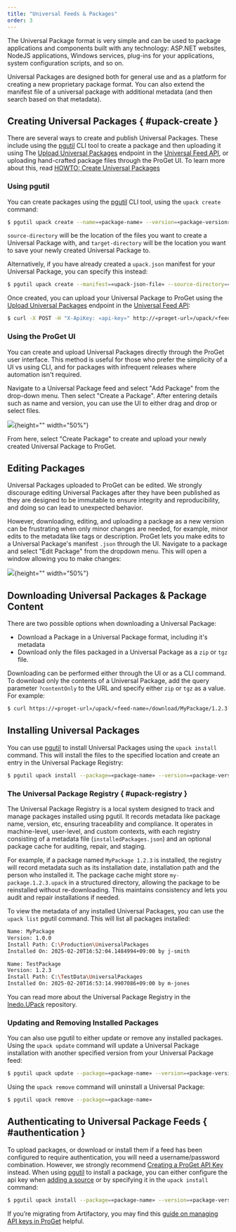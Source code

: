 ```yaml
---
title: "Universal Feeds & Packages"
order: 3
---
```


The Universal Package format is very simple and can be used to package applications and components built with any technology: ASP.NET websites, NodeJS applications, Windows services, plug-ins for your applications, system configuration scripts, and so on. 

Universal Packages are designed both for general use and as a platform for creating a new proprietary package format. You can also extend the manifest file of a universal package with additional metadata (and then search based on that metadata).

## Creating Universal Packages { #upack-create }

There are several ways to create and publish Universal Packages. These include using the [pgutil](/docs/proget/api/pgutil) CLI tool to create a package and then uploading it using The [Upload Universal Packages](/docs/proget/api/universal-feed/upload) endpoint in the [Universal Feed API](/docs/proget/api/universal-feed), or uploading hand-crafted package files through the ProGet UI. To learn more about this, read [HOWTO: Create Universal Packages]()

### Using pgutil

You can create packages using the [pgutil](https://docs.inedo.com/docs/proget/api/pgutil) CLI tool, using the `upack create` command:

```bash
$ pgutil upack create --name=«package-name» --version=«package-version» --source-directory=«package-file-directory» --target-directory=«package-target-directory»
```
`source-directory` will be the location of the files you want to create a Universal Package with, and `target-directory` will be the location you want to save your newly created Universal Package to.

Alternatively, if you have already created a `upack.json` manifest for your Universal Package, you can specify this instead:

```bash
$ pgutil upack create --manifest=«upack-json-file» --source-directory=«package-file-directory» --target-directory=«package-target-directory»
```

Once created, you can upload your Universal Package to ProGet using the [Upload Universal Packages](/docs/proget/api/universal-feed/upload) endpoint in the [Universal Feed API](/docs/proget/api/universal-feed):

```bash
$ curl -X POST -H "X-ApiKey: «api-key»" http://«proget-url»/upack/«feed-name»/upload --upload-file «upack-file»
```

### Using the ProGet UI

You can create and upload Universal Packages directly through the ProGet user interface. This method is useful for those who prefer the simplicity of a UI vs using CLI, and for packages with infrequent releases where automation isn't required.

Navigate to a Universal Package feed and select "Add Package" from the drop-down menu. Then select "Create a Package". After entering details such as name and version, you can use the UI to either drag and drop or select files. 

![](/resources/docs/proget-upack-createpackage.png){height="" width="50%"}

From here, select "Create Package" to create and upload your newly created Universal Package to ProGet.

## Editing Packages

Universal Packages uploaded to ProGet can be edited. We strongly discourage editing Universal Packages after they have been published as they are designed to be immutable to ensure integrity and reproducibility, and doing so can lead to unexpected behavior.

However, downloading, editing, and uploading a package as a new version can be frustrating when only minor changes are needed, for example, minor edits to the metadata like tags or description. ProGet lets you make edits to a Universal Package's manifest `.json` through the UI. Navigate to a package and select "Edit Package" from the dropdown menu. This will open a window allowing you to make changes:

![](/resources/docs/proget-upack-editpackage.png){height="" width="50%"}

## Downloading Universal Packages & Package Content

There are two possible options when downloading a Universal Package:

* Download a Package in a Universal Package format, including it's metadata
* Download only the files packaged in a Universal Package as a `zip` or `tgz` file. 

Downloading can be performed either through the UI or as a CLI command. To download only the contents of a Universal Package, add the query parameter `?contentOnly` to the URL and specify either `zip` or `tgz` as a value. For example:

```bash
$ curl https://«proget-url»/upack/«feed-name»/download/MyPackage/1.2.3?contentOnly=zip --output MyPackage-1.2.3.zip --user «user»:«password»
```

## Installing Universal Packages

You can use [pgutil](https://docs.inedo.com/docs/proget/api/pgutil) to install Universal Packages using the `upack install` command. This will install the files to the specified location and create an entry in the Universal Package Registry:

```bash
$ pgutil upack install --package=«package-name» --version=«package-version» --feed=«feed-name» --target=«install-location»
```

### The Universal Package Registry { #upack-registry }

The Universal Package Registry is a local system designed to track and manage packages installed using pgutil. It records metadata like package name, version, etc, ensuring traceability and compliance. It operates in machine-level, user-level, and custom contexts, with each registry consisting of a metadata file (`installedPackages.json`) and an optional package cache for auditing, repair, and staging.

For example, if a package named `MyPackage 1.2.3` is installed, the registry will record metadata such as its installation date, installation path and the person who installed it. The package cache might store `my-package.1.2.3.upack` in a structured directory, allowing the package to be reinstalled without re-downloading. This maintains consistency and lets you audit and repair installations if needed.

To view the metadata of any installed Universal Packages, you can use the `upack list` pgutil command. This will list all packages installed:

```bash
Name: MyPackage
Version: 1.0.0
Install Path: C:\Production\UniversalPackages
Installed On: 2025-02-20T16:52:04.1484994+09:00 by j-smith

Name: TestPackage
Version: 1.2.3
Install Path: C:\TestData\UniversalPackages
Installed On: 2025-02-20T16:53:14.9907086+09:00 by m-jones
```

You can read more about the Universal Package Registry in the [Inedo.UPack](https://github.com/inedo/inedo.upack/blob/master/registry.md) repository.

### Updating and Removing Installed Packages

You can also use pgutil to either update or remove any installed packages. Using the `upack update` command will update a Universal Package installation with another specified version from your Universal Package feed:

```bash
$ pgutil upack update --package=«package-name» --version=«package-version» --feed=«feed-name»
```
 
Using the `upack remove` command will uninstall a Universal Package:

```bash
$ pgutil upack remove --package=«package-name»
```
 
## Authenticating to Universal Package Feeds { #authentication }

To upload packages, or download or install them if a feed has been configured to require authentication, you will need a username/password combination. However, we strongly recommend [Creating a ProGet API Key](/docs/proget/api/apikeys) instead. When using [pgutil](https://docs.inedo.com/docs/proget/api/pgutil) to install a package, you can either configure the api key when [adding a source](/docs/proget/api/pgutil#sources) or by specifying it in the `upack install` command:

```bash
$ pgutil upack install --package=«package-name» --version=«package-version» --feed=«feed-name» --target=«install-location» --api-key=«api-key»
```

If you’re migrating from Artifactory, you may find this [guide on managing API keys in ProGet](https://blog.inedo.com/proget-migration/how-to-manage-api-keys-in-proget-for-artifactory-users/) helpful.